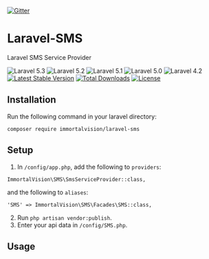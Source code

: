[![Gitter](https://badges.gitter.im/ImmortalVision/Laravel-SMS.svg)](https://gitter.im/ImmortalVision/Laravel-SMS?utm_source=badge&utm_medium=badge&utm_campaign=pr-badge)

# Laravel-SMS
Laravel SMS Service Provider

![Laravel 5.3](https://img.shields.io/badge/Laravel-5.3-f4645f.svg)
![Laravel 5.2](https://img.shields.io/badge/Laravel-5.2-f4645f.svg)
![Laravel 5.1](https://img.shields.io/badge/Laravel-5.1-f4645f.svg)
![Laravel 5.0](https://img.shields.io/badge/Laravel-5.0-f4645f.svg)
![Laravel 4.2](https://img.shields.io/badge/Laravel-4.2-f4645f.svg)
[![Latest Stable Version](https://poser.pugx.org/immortalvision/laravel-sms/v/stable.svg)](https://packagist.org/packages/immortalvision/laravel-sms)
[![Total Downloads](https://poser.pugx.org/immortalvision/laravel-sms/downloads.svg)](https://packagist.org/packages/immortalvision/laravel-sms)
[![License](https://poser.pugx.org/immortalvision/laravel-sms/license.svg)](https://packagist.org/packages/immortalvision/laravel-sms)

## Installation

Run the following command in your laravel directory:

```composer require immortalvision/laravel-sms```

## Setup

1. In `/config/app.php`, add the following to `providers`:
  
  ```
  ImmortalVision\SMS\SmsServiceProvider::class,
  ```
  and the following to `aliases`:
  ```
  'SMS' => ImmortalVision\SMS\Facades\SMS::class,
  ```
2. Run `php artisan vendor:publish`.
3. Enter your api data in `/config/SMS.php`.

## Usage
